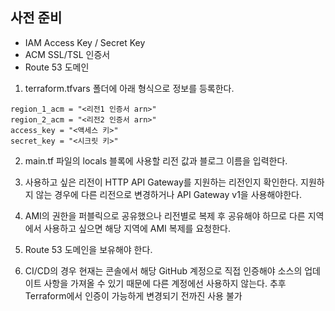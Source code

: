 ## 사전 준비
- IAM Access Key / Secret Key
- ACM SSL/TSL 인증서
- Route 53 도메인


1. terraform.tfvars 폴더에 아래 형식으로 정보를 등록한다.
```
region_1_acm = "<리전1 인증서 arn>"
region_2_acm = "<리전2 인증서 arn>"
access_key = "<액세스 키>"
secret_key = "<시크릿 키>"
```

2. main.tf 파일의 locals 블록에 사용할 리전 값과 블로그 이름을 입력한다.

3. 사용하고 싶은 리전이 HTTP API Gateway를 지원하는 리전인지 확인한다.
지원하지 않는 경우에 다른 리전으로 변경하거나 API Gateway v1을 사용해야한다.

4. AMI의 권한을 퍼블릭으로 공유했으나 리전별로 복제 후 공유해야 하므로 다른 지역에서 사용하고 싶으면 해당 지역에 AMI 복제를 요청한다.

5. Route 53 도메인을 보유해야 한다.

6. CI/CD의 경우 현재는 콘솔에서 해당 GitHub 계정으로 직접 인증해야 소스의 업데이트 사항을 가져올 수 있기 때문에 다른 계정에선 사용하지 않는다. 추후 Terraform에서 인증이 가능하게 변경되기 전까진 사용 불가